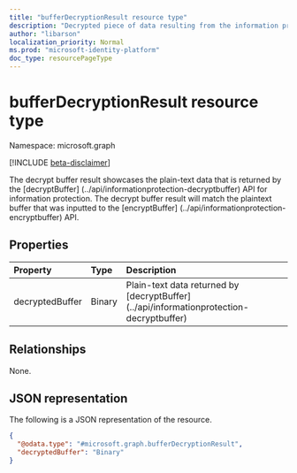 ```yaml
---
title: "bufferDecryptionResult resource type"
description: "Decrypted piece of data resulting from the information protection decryptBuffer API."
author: "libarson"
localization_priority: Normal
ms.prod: "microsoft-identity-platform"
doc_type: resourcePageType
---
```


# bufferDecryptionResult resource type

Namespace: microsoft.graph

[!INCLUDE [beta-disclaimer](../../includes/beta-disclaimer.md)]

The decrypt buffer result showcases the plain-text data that is returned by the [decryptBuffer] (../api/informationprotection-decryptbuffer) API for information protection. The decrypt buffer result will match the plaintext buffer that was inputted to the [encryptBuffer] (../api/informationprotection-encryptbuffer) API.

## Properties
|Property|Type|Description|
|:---|:---|:---|
|decryptedBuffer|Binary| Plain-text data returned by [decryptBuffer] (../api/informationprotection-decryptbuffer)|

## Relationships
None.

## JSON representation
The following is a JSON representation of the resource.
<!-- {
  "blockType": "resource",
  "@odata.type": "microsoft.graph.bufferDecryptionResult"
}
-->
``` json
{
  "@odata.type": "#microsoft.graph.bufferDecryptionResult",
  "decryptedBuffer": "Binary"
}
```


